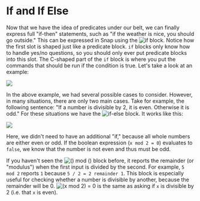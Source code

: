 # If and If Else

Now that we have the idea of predicates under our belt, we can finally express full "if-then" statements, such as "if the weather is nice, you should go outside." This can be expressed in Snap using the ![if](https://beautyjoy.github.io/bjc-r/img/blocks/if.png) block. Notice how the first slot is shaped just like a predicate block. `if` blocks only know how to handle yes/no questions, so you should only ever put predicate blocks into this slot. The C-shaped part of the `if` block is where you put the commands that should be run if the condition is true. Let's take a look at an example:

![](https://beautyjoy.github.io/bjc-r/img/cond/mood.png)

In the above example, we had several possible cases to consider. However, in many situations, there are only two main cases. Take for example, the following sentence: "If a number is divisible by 2, it is even. Otherwise it is odd." For these situations we have the ![if-else](https://beautyjoy.github.io/bjc-r/img/blocks/if-else.png) block. It works like this:

![](https://beautyjoy.github.io/bjc-r/img/cond/even-or-odd.png)

Here, we didn't need to have an additional "if," because all whole numbers are either even or odd. If the boolean expression \(`x mod 2 = 0`\) evaluates to `false`, we know that the number is not even and thus must be odd.

If you haven't seen the ![\(\) mod \(\)](https://beautyjoy.github.io/bjc-r/img/blocks/mod.png) block before, it reports the remainder \(or "modulus"\) when the first input is divided by the second. For example, `5 mod 2` reports `1` because `5 / 2 = 2 remainder 1`. This block is especially useful for checking whether a number is divisible by another, because the remainder will be 0. ![\(x mod 2\) = 0](https://beautyjoy.github.io/bjc-r/img/cond/x-mod-2-equals-0.png) is the same as asking if `x` is divisible by 2 \(i.e. that `x` is even\).

